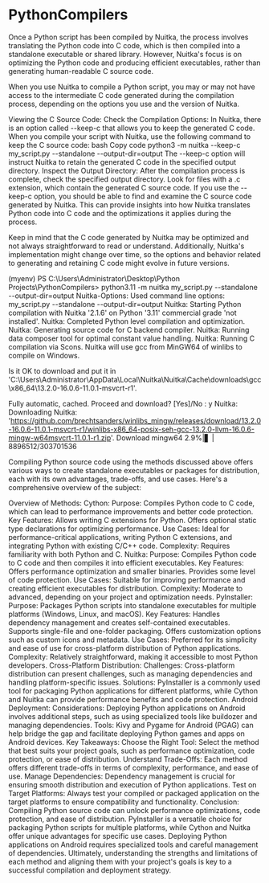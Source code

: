 # PythonCompilers

Once a Python script has been compiled by Nuitka, the process involves translating the Python code into C code, which is then compiled into a standalone executable or shared library. However, Nuitka's focus is on optimizing the Python code and producing efficient executables, rather than generating human-readable C source code.

When you use Nuitka to compile a Python script, you may or may not have access to the intermediate C code generated during the compilation process, depending on the options you use and the version of Nuitka.

Viewing the C Source Code:
Check the Compilation Options:
In Nuitka, there is an option called --keep-c that allows you to keep the generated C code.
When you compile your script with Nuitka, use the following command to keep the C source code:
bash
Copy code
python3 -m nuitka --keep-c my_script.py --standalone --output-dir=output
The --keep-c option will instruct Nuitka to retain the generated C code in the specified output directory.
Inspect the Output Directory:
After the compilation process is complete, check the specified output directory.
Look for files with a .c extension, which contain the generated C source code.
If you use the --keep-c option, you should be able to find and examine the C source code generated by Nuitka. This can provide insights into how Nuitka translates Python code into C code and the optimizations it applies during the process.

Keep in mind that the C code generated by Nuitka may be optimized and not always straightforward to read or understand. Additionally, Nuitka's implementation might change over time, so the options and behavior related to generating and retaining C code might evolve in future versions.







(myenv) PS C:\Users\Administrator\Desktop\Python Projects\PythonCompilers> python3.11 -m nuitka my_script.py --standalone --output-dir=output
Nuitka-Options: Used command line options: my_script.py --standalone --output-dir=output
Nuitka: Starting Python compilation with Nuitka '2.1.6' on Python '3.11' commercial grade 'not installed'.
Nuitka: Completed Python level compilation and optimization.
Nuitka: Generating source code for C backend compiler.
Nuitka: Running data composer tool for optimal constant value handling.
Nuitka: Running C compilation via Scons.
Nuitka will use gcc from MinGW64 of winlibs to compile on Windows.

Is it OK to download and put it in 'C:\Users\Administrator\AppData\Local\Nuitka\Nuitka\Cache\downloads\gcc\x86_64\13.2.0-16.0.6-11.0.1-msvcrt-r1'.

Fully automatic, cached. Proceed and download? [Yes]/No : y
Nuitka: Downloading
Nuitka: 'https://github.com/brechtsanders/winlibs_mingw/releases/download/13.2.0-16.0.6-11.0.1-msvcrt-r1/winlibs-x86_64-posix-seh-gcc-13.2.0-llvm-16.0.6-mingw-w64msvcrt-11.0.1-r1.zip'.
Download mingw64 2.9%|▋                        | 8896512/303701536






Compiling Python source code using the methods discussed above offers various ways to create standalone executables or packages for distribution, each with its own advantages, trade-offs, and use cases. Here's a comprehensive overview of the subject:

Overview of Methods:
Cython:
Purpose: Compiles Python code to C code, which can lead to performance improvements and better code protection.
Key Features:
Allows writing C extensions for Python.
Offers optional static type declarations for optimizing performance.
Use Cases: Ideal for performance-critical applications, writing Python C extensions, and integrating Python with existing C/C++ code.
Complexity: Requires familiarity with both Python and C.
Nuitka:
Purpose: Compiles Python code to C code and then compiles it into efficient executables.
Key Features:
Offers performance optimization and smaller binaries.
Provides some level of code protection.
Use Cases: Suitable for improving performance and creating efficient executables for distribution.
Complexity: Moderate to advanced, depending on your project and optimization needs.
PyInstaller:
Purpose: Packages Python scripts into standalone executables for multiple platforms (Windows, Linux, and macOS).
Key Features:
Handles dependency management and creates self-contained executables.
Supports single-file and one-folder packaging.
Offers customization options such as custom icons and metadata.
Use Cases: Preferred for its simplicity and ease of use for cross-platform distribution of Python applications.
Complexity: Relatively straightforward, making it accessible to most Python developers.
Cross-Platform Distribution:
Challenges: Cross-platform distribution can present challenges, such as managing dependencies and handling platform-specific issues.
Solutions: PyInstaller is a commonly used tool for packaging Python applications for different platforms, while Cython and Nuitka can provide performance benefits and code protection.
Android Deployment:
Considerations: Deploying Python applications on Android involves additional steps, such as using specialized tools like buildozer and managing dependencies.
Tools: Kivy and Pygame for Android (PGAG) can help bridge the gap and facilitate deploying Python games and apps on Android devices.
Key Takeaways:
Choose the Right Tool: Select the method that best suits your project goals, such as performance optimization, code protection, or ease of distribution.
Understand Trade-Offs: Each method offers different trade-offs in terms of complexity, performance, and ease of use.
Manage Dependencies: Dependency management is crucial for ensuring smooth distribution and execution of Python applications.
Test on Target Platforms: Always test your compiled or packaged application on the target platforms to ensure compatibility and functionality.
Conclusion:
Compiling Python source code can unlock performance optimizations, code protection, and ease of distribution.
PyInstaller is a versatile choice for packaging Python scripts for multiple platforms, while Cython and Nuitka offer unique advantages for specific use cases.
Deploying Python applications on Android requires specialized tools and careful management of dependencies.
Ultimately, understanding the strengths and limitations of each method and aligning them with your project's goals is key to a successful compilation and deployment strategy.
